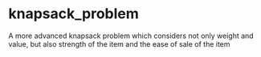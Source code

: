 # knapsack_problem
A more advanced knapsack problem which considers not only weight and value, but also strength of the item and the ease of sale of the item
